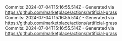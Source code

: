Commits: 2024-07-04T15:16:55.514Z - Generated via https://github.com/marketplace/actions/artificial-grass
<br>
Commits: 2024-07-04T15:16:55.514Z - Generated via https://github.com/marketplace/actions/artificial-grass
<br>
Commits: 2024-07-04T15:16:55.514Z - Generated via https://github.com/marketplace/actions/artificial-grass
<br>
